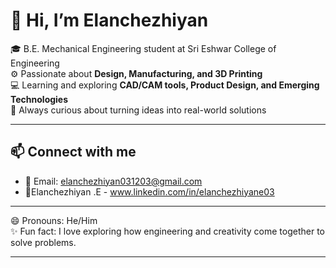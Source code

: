 # 👋 Hi, I’m Elanchezhiyan

🎓 B.E. Mechanical Engineering student at Sri Eshwar College of Engineering  
⚙️ Passionate about **Design, Manufacturing, and 3D Printing**  
💻 Learning and exploring **CAD/CAM tools, Product Design, and Emerging Technologies**  
🚀 Always curious about turning ideas into real-world solutions  

---

## 📫 Connect with me  
- 📧 Email: elanchezhiyan031203@gmail.com 
- 💼Elanchezhiyan .E -   www.linkedin.com/in/elanchezhiyane03

---

😄 Pronouns: He/Him  
✨ Fun fact: I love exploring how engineering and creativity come together to solve problems.  

---
